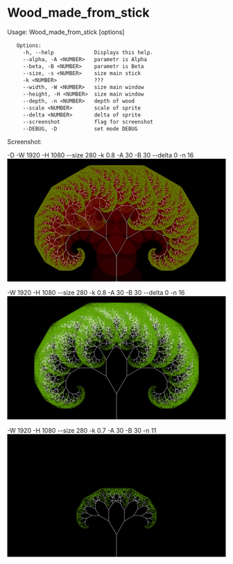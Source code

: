 # Wood_made_from_stick
Usage: Wood_made_from_stick [options]
       
       Options:
         -h, --help             Displays this help.
         --alpha, -A <NUMBER>   parametr is Alpha
         --beta, -B <NUMBER>    parametr is Beta
         --size, -s <NUMBER>    size main stick
         -k <NUMBER>            ???
         --width, -W <NUMBER>   size main window
         --height, -H <NUMBER>  size main window
         --depth, -n <NUMBER>   depth of wood
         --scale <NUMBER>       scale of sprite
         --delta <NUMBER>       delta of sprite
         --screenshot           flag for screenshot
         --DEBUG, -D            set mode DEBUG

Screenshot:

-D -W 1920 -H 1080 --size 280 -k 0.8 -A 30 -B 30 --delta 0 -n 16
![alt text](screenshot/screen%20DEBUG%20size%20280%20k%200.8%20A%2030%20B%2030%20n%2016.jpg)

-W 1920 -H 1080 --size 280 -k 0.8 -A 30 -B 30 --delta 0 -n 16
![alt text](screenshot/screen%20size%20280%20k%200.8%20A%2030%20B%2030%20n%2016.jpg)

-W 1920 -H 1080 --size 280 -k 0.7 -A 30 -B 30 -n 11
![alt text](screenshot/screen%20size%20280%20k%200.7%20A%2030%20B%2030%20n%2011.jpg)
